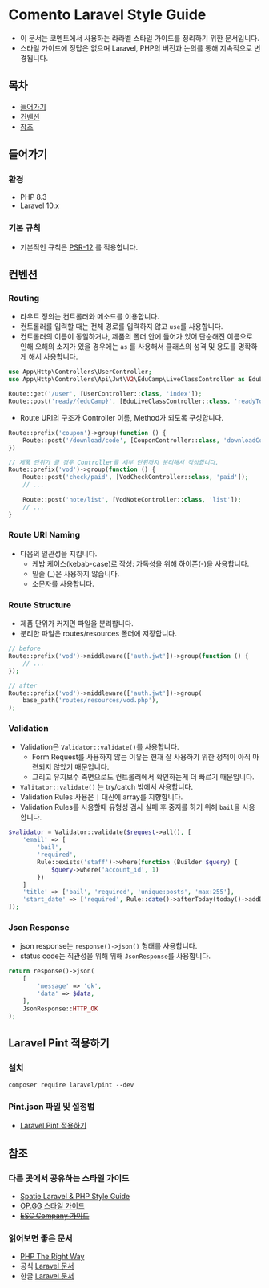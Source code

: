 # Comento Laravel Style Guide
- 이 문서는 코멘토에서 사용하는 라라벨 스타일 가이드를 정리하기 위한 문서입니다.
- 스타일 가이드에 정답은 없으며 Laravel, PHP의 버전과 논의를 통해 지속적으로 변경됩니다.

## 목차
- [들어가기](#들어가기)
- [컨벤션](#컨벤션)
- [참조](#참조)

## 들어가기

### 환경
- PHP 8.3
- Laravel 10.x

### 기본 규칙
- 기본적인 규칙은 [PSR-12](https://www.php-fig.org/psr/psr-12) 를 적용합니다.

## 컨벤션

### Routing

- 라우트 정의는 컨트롤러와 메소드를 이용합니다.
- 컨트롤러를 입력할 때는 전체 경로를 입력하지 않고 `use`를 사용합니다.
- 컨트롤러의 이름이 동일하거나, 제품의 폴더 안에 들어가 있어 단순해진 이름으로 인해 오해의 소지가 있을 경우에는 `as` 를 사용해서 클래스의 성격 및 용도를 명확하게 해서 사용합니다.

```php
use App\Http\Controllers\UserController;
use App\Http\Controllers\Api\Jwt\V2\EduCamp\LiveClassController as EduLiveClassController;

Route::get('/user', [UserController::class, 'index']);
Route::post('ready/{eduCamp}', [EduLiveClassController::class, 'readyToLiveClass']);
```

- Route URI의 구조가 Controller 이름, Method가 되도록 구성합니다.

```php
Route::prefix('coupon')->group(function () {
    Route::post('/download/code', [CouponController::class, 'downloadCode']);
})

// 제품 단위가 클 경우 Controller를 세부 단위까지 분리해서 작성합니다.
Route::prefix('vod')->group(function () {
    Route::post('check/paid', [VodCheckController::class, 'paid']);
    // ...
  
    Route::post('note/list', [VodNoteController::class, 'list']);
    // ...
}
```

### Route URI Naming

- 다음의 일관성을 지킵니다.
  - 케밥 케이스(kebab-case)로 작성: 가독성을 위해 하이픈(-)을 사용합니다.
  - 밑줄 (_)은 사용하지 않습니다.
  - 소문자를 사용합니다.

### Route Structure

- 제품 단위가 커지면 파일을 분리합니다.
- 분리한 파일은 routes/resources 폴더에 저장합니다.
```php
// before
Route::prefix('vod')->middleware(['auth.jwt'])->group(function () {
    // ...
});

// after
Route::prefix('vod')->middleware(['auth.jwt'])->group(
    base_path('routes/resources/vod.php'),
);
```

### Validation

- Validation은 `Validator::validate()`를 사용합니다.
  - Form Request를 사용하지 않는 이유는 현재 잘 사용하기 위한 정책이 아직 마련되지 않았기 때문입니다.
  - 그리고 유지보수 측면으로도 컨트롤러에서 확인하는게 더 빠르기 때문입니다.
- `Valitator::validate()` 는 try/catch 밖에서 사용합니다.
- Validation Rules 사용은 `|` 대신에 array를 지향합니다.
- Validation Rules를 사용할때 유형성 검사 실패 후 중지를 하기 위해 `bail`을 사용합니다.

```php
$validator = Validator::validate($request->all(), [
    'email' => [
        'bail', 
        'required', 
        Rule::exists('staff')->where(function (Builder $query) {
            $query->where('account_id', 1)
        })
    ]
    'title' => ['bail', 'required', 'unique:posts', 'max:255'],
    'start_date' => ['required', Rule::date()->afterToday(today()->addDays(7))]
]);
```

### Json Response
- json response는 `response()->json()` 형태를 사용합니다.
- status code는 직관성을 위해 위해 `JsonResponse`를 사용합니다.

```php
return response()->json(
    [
        'message' => 'ok',
        'data' => $data,
    ],
    JsonResponse::HTTP_OK
);
```

## Laravel Pint 적용하기

### 설치
```
composer require laravel/pint --dev
```

### Pint.json 파일 및 설정법
- [Laravel Pint 적용하기](https://www.notion.so/comento/Laravel-Pint-c34ad012fa1544caa1c09f4c2b9d12c0?pvs=4)

## 참조

### 다른 곳에서 공유하는 스타일 가이드
- [Spatie Laravel & PHP Style Guide](https://github.com/spatie/guidelines.spatie.be/blob/master/content/code-style/laravel-php.md#typed-properties)
- [OP.GG 스타일 가이드](https://github.com/opgginc/styleguide/blob/master/laravel.md)
- ~~[ESC Company 가이드](https://helloworld.holapet.com/php-coding-guidelines)~~

### 읽어보면 좋은 문서
- [PHP The Right Way](http://modernpug.github.io/php-the-right-way/)
- 공식 [Laravel 문서](https://laravel.com/docs/)
- 한글 [Laravel 문서](https://laravel.kr/docs/)
